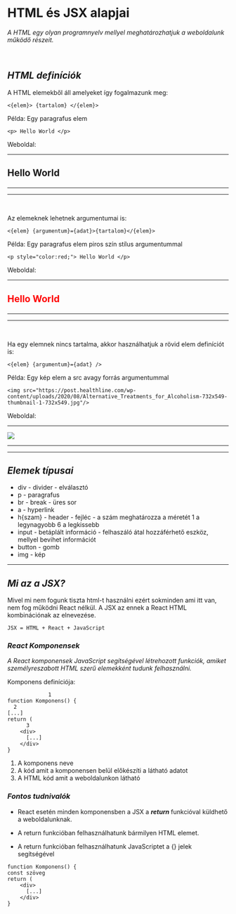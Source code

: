 # HTML és JSX alapjai

_A HTML egy olyan programnyelv mellyel meghatározhatjuk a weboldalunk működő részeit._

<br>

## _HTML definíciók_

A HTML elemekből áll amelyeket így fogalmazunk meg:

```
<{elem}> {tartalom} </{elem}>
```

Példa: Egy paragrafus elem

```
<p> Hello World </p>
```

Weboldal:

---

## <p> Hello World </p>

---

---

<br>

Az elemeknek lehetnek argumentumai is:

```
<{elem} {argumentum}={adat}>{tartalom}</{elem}>
```

Példa: Egy paragrafus elem piros szín stílus argumentummal

```
<p style="color:red;"> Hello World </p>
```

Weboldal:

---

## <p style="color:red;"> Hello World </p>

---

---

<br>

Ha egy elemnek nincs tartalma, akkor használhatjuk a rövid elem definíciót is:

```
<{elem} {argumentum}={adat} />
```

Példa: Egy kép elem a src avagy forrás argumentummal

```
<img src="https://post.healthline.com/wp-content/uploads/2020/08/Alternative_Treatments_for_Alcoholism-732x549-thumbnail-1-732x549.jpg"/>
```

Weboldal:

---

<img src="https://post.healthline.com/wp-content/uploads/2020/08/Alternative_Treatments_for_Alcoholism-732x549-thumbnail-1-732x549.jpg"/>

---

---

## _Elemek típusai_

- div - divider - elválasztó
- p - paragrafus
- br - break - üres sor
- a - hyperlink
- h{szam} - header - fejléc - a szám meghatározza a méretét 1 a legynagyobb 6 a legkissebb
- input - betáplált információ - felhaszáló átal hozzáférhető eszköz, mellyel bevihet információt
- button - gomb
- img - kép

---

## _Mi az a JSX?_

Mivel mi nem fogunk tiszta html-t használni ezért sokminden ami itt van, nem fog működni React nélkül. A JSX az ennek a React HTML kombinációnak az elnevezése.

```
JSX = HTML + React + JavaScript
```

### _React Komponensek_

_A React komponensek JavaScript segítségével létrehozott funkciók, amiket személyreszabott HTML szerű elemekként tudunk felhasználni._

Komponens definíciója:

```
             1
function Komponens() {
  2
[...]
return (
      3
    <div>
      [...]
    </div>
}
```

1. A komponens neve
2. A kód amit a komponensen belül előkészíti a látható adatot
3. A HTML kód amit a weboldalunkon látható

### _Fontos tudnivalók_

- React esetén minden komponensben a JSX a **_return_** funkcióval küldhető a weboldalunknak.

- A return funkcióban felhasználhatunk bármilyen HTML elemet.

- A return funkcióban felhasználhatunk JavaScriptet a {} jelek segítségével

```
function Komponens() {
const szöveg
return (
    <div>
      [...]
    </div>
}
```
